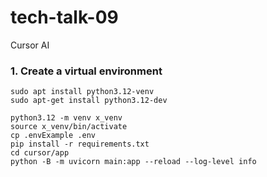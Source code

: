 # tech-talk-09
Cursor AI 


### 1. Create a virtual environment

```shell
sudo apt install python3.12-venv
sudo apt-get install python3.12-dev

python3.12 -m venv x_venv
source x_venv/bin/activate
cp .envExample .env
pip install -r requirements.txt
cd cursor/app
python -B -m uvicorn main:app --reload --log-level info
```